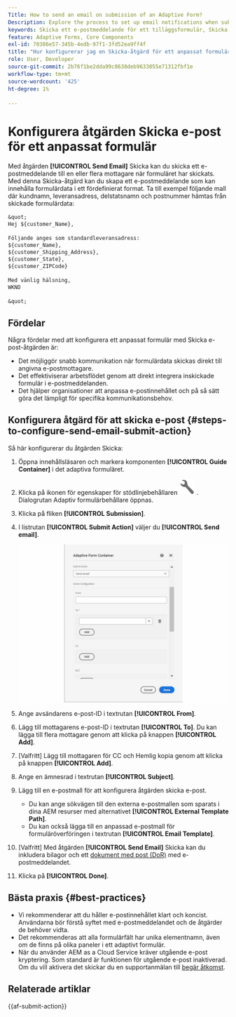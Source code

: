 ```yaml
---
Title: How to send an email on submission of an Adaptive Form?
Description: Explore the process to set up email notifications when submitting an Adaptive Form.
keywords: Skicka ett e-postmeddelande för ett tilläggsformulär, Skicka med e-post, Adaptiv e-post, Skicka e-post med formulär, Skicka e-postguide
feature: Adaptive Forms, Core Components
exl-id: 70386e57-345b-4edb-97f1-3fd52ea9ff4f
title: "Hur konfigurerar jag en Skicka-åtgärd för ett anpassat formulär?"
role: User, Developer
source-git-commit: 2b76f1be2dda99c8638deb9633055e71312fbf1e
workflow-type: tm+mt
source-wordcount: '425'
ht-degree: 1%

---
```


# Konfigurera åtgärden Skicka e-post för ett anpassat formulär

Med åtgärden **[!UICONTROL Send Email]** Skicka kan du skicka ett e-postmeddelande till en eller flera mottagare när formuläret har skickats. Med denna Skicka-åtgärd kan du skapa ett e-postmeddelande som kan innehålla formulärdata i ett fördefinierat format. Ta till exempel följande mall där kundnamn, leveransadress, delstatsnamn och postnummer hämtas från skickade formulärdata:


    &quot;
    Hej ${customer_Name},
    
    Följande anges som standardleveransadress:
    ${customer_Name},
    ${customer_Shipping_Address},
    ${customer_State},
    ${customer_ZIPCode}
    
    Med vänlig hälsning,
    WKND
    
    &quot;


## Fördelar

Några fördelar med att konfigurera ett anpassat formulär med Skicka e-post-åtgärden är:

* Det möjliggör snabb kommunikation när formulärdata skickas direkt till angivna e-postmottagare.
* Det effektiviserar arbetsflödet genom att direkt integrera inskickade formulär i e-postmeddelanden.
* Det hjälper organisationer att anpassa e-postinnehållet och på så sätt göra det lämpligt för specifika kommunikationsbehov.

## Konfigurera åtgärd för att skicka e-post {#steps-to-configure-send-email-submit-action}

Så här konfigurerar du åtgärden Skicka:

1. Öppna innehållsläsaren och markera komponenten **[!UICONTROL Guide Container]** i det adaptiva formuläret.
1. Klicka på ikonen för egenskaper för stödlinjebehållaren ![Egenskaper för stödlinje](/help/forms/assets/configure-icon.svg) . Dialogrutan Adaptiv formulärbehållare öppnas.
1. Klicka på fliken **[!UICONTROL Submission]**.
1. I listrutan **[!UICONTROL Submit Action]** väljer du **[!UICONTROL Send email]**.

   ![Åtgärdskonfiguration för Skicka e-post](/help/forms/assets/send-email-action-configuration.gif)
1. Ange avsändarens e-post-ID i textrutan **[!UICONTROL From]**.
1. Lägg till mottagarens e-post-ID i textrutan **[!UICONTROL To]**. Du kan lägga till flera mottagare genom att klicka på knappen **[!UICONTROL Add]**.
1. [Valfritt] Lägg till mottagaren för CC och Hemlig kopia genom att klicka på knappen **[!UICONTROL Add]**.
1. Ange en ämnesrad i textrutan **[!UICONTROL Subject]**.
1. Lägg till en e-postmall för att konfigurera åtgärden skicka e-post.
   * Du kan ange sökvägen till den externa e-postmallen som sparats i dina AEM resurser med alternativet **[!UICONTROL External Template Path]**.
   * Du kan också lägga till en anpassad e-postmall för formuläröverföringen i textrutan **[!UICONTROL Email Template]**.
1. [Valfritt] Med åtgärden **[!UICONTROL Send Email]** Skicka kan du inkludera bilagor och ett [dokument med post (DoR)](generate-document-of-record-core-components.md) med e-postmeddelandet.
1. Klicka på **[!UICONTROL Done]**.

## Bästa praxis {#best-practices}

* Vi rekommenderar att du håller e-postinnehållet klart och koncist. Användarna bör förstå syftet med e-postmeddelandet och de åtgärder de behöver vidta.
* Det rekommenderas att alla formulärfält har unika elementnamn, även om de finns på olika paneler i ett adaptivt formulär.
* När du använder AEM as a Cloud Service kräver utgående e-post kryptering. Som standard är funktionen för utgående e-post inaktiverad. Om du vill aktivera det skickar du en supportanmälan till [begär åtkomst](https://experienceleague.adobe.com/docs/experience-manager-cloud-service/implementing/developing/development-guidelines.html?lang=en#sending-email).


## Relaterade artiklar

{{af-submit-action}}
